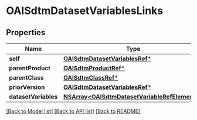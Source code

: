 # OAISdtmDatasetVariablesLinks

## Properties
Name | Type | Description | Notes
------------ | ------------- | ------------- | -------------
**self** | [**OAISdtmDatasetVariablesRef***](OAISdtmDatasetVariablesRef.md) |  | [optional] 
**parentProduct** | [**OAISdtmProductRef***](OAISdtmProductRef.md) |  | [optional] 
**parentClass** | [**OAISdtmClassRef***](OAISdtmClassRef.md) |  | [optional] 
**priorVersion** | [**OAISdtmDatasetVariablesRef***](OAISdtmDatasetVariablesRef.md) |  | [optional] 
**datasetVariables** | [**NSArray&lt;OAISdtmDatasetVariableRefElement&gt;***](OAISdtmDatasetVariableRefElement.md) |  | [optional] 

[[Back to Model list]](../README.md#documentation-for-models) [[Back to API list]](../README.md#documentation-for-api-endpoints) [[Back to README]](../README.md)


